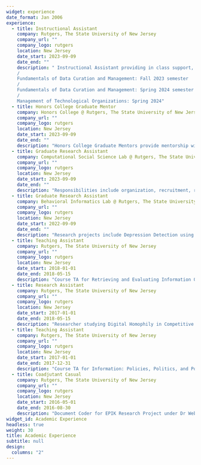 ```yaml
---
widget: experience
date_format: Jan 2006
experience:
  - title: Instructional Assistant
    company: Rutgers, The State University of New Jersey
    company_url: ""
    company_logo: rutgers
    location: New Jersey
    date_start: 2023-09-09
    date_end: ""
    description: " Instructional Assistant providing in class support, grading and office hours for the following courses:
    /
    Fundamentals of Data Curation and Management: Fall 2023 semester
    /
    Fundamentals of Data Curation and Management: Spring 2024 semester
    /
    Management of Technological Organizations: Spring 2024"
  - title: Honors College Graduate Mentor
    company: Honors College @ Rutgers, The State University of New Jersey
    company_url: ""
    company_logo: rutgers
    location: New Jersey
    date_start: 2023-09-09
    date_end: ""
    description: "Honors College Graduate Mentors provide mentorship within their academic area of expertise regarding topics such as writing personal statements for graduate school applications, how to get involved in research, coaching on presenting academic research, and more. Graduate Mentors are available through office hours as well as signature events, giving Honors College undergraduates a rich resource and support network within their academic disciplines."
  - title: Graduate Research Assistant
    company: Computational Social Science Lab @ Rutgers, The State University of New Jersey
    company_url: ""
    company_logo: rutgers
    location: New Jersey
    date_start: 2023-09-09
    date_end: ""
    description: "Responsibilities include organization, recruitment, running and organizing events, maintaining social media presence for the lab and collaborating on research projects"
  - title: Graduate Research Assistant
    company: Behavioral Informatics Lab @ Rutgers, The State University of New Jersey
    company_url: ""
    company_logo: rutgers
    location: New Jersey
    date_start: 2022-09-09
    date_end: ""
    description: "Research projects include Depression Detection using Log Data and ACTing out in the Metaverse."
  - title: Teaching Assistant
    company: Rutgers, The State University of New Jersey
    company_url: ""
    company_logo: rutgers
    location: New Jersey
    date_start: 2018-01-01
    date_end: 2018-05-15
    description: "Course TA for Retrieving and Evaluating Information 04:547:220"
  - title: Research Assistant
    company: Rutgers, The State University of New Jersey
    company_url: ""
    company_logo: rutgers
    location: New Jersey
    date_start: 2017-01-01
    date_end: 2018-05-15
    description: "Researcher studying Digital Homophily in Competitive Scenarios in Dr Vivek Singh's Behavioral Informatics Lab"
  - title: Teaching Assistant
    company: Rutgers, The State University of New Jersey
    company_url: ""
    company_logo: rutgers
    location: New Jersey
    date_start: 2017-01-01
    date_end: 2017-12-31
    description: "Course TA for Information: Policies, Politics, and Power 04:547:400 <br>Course TA for 3 sections of Object Oriented Programming 04:547:202"
  - title: Coadjutant Casual
    company: Rutgers, The State University of New Jersey
    company_url: ""
    company_logo: rutgers
    location: New Jersey
    date_start: 2016-05-01
    date_end: 2016-08-30
    description: "Document Coder for EPIK Research Project under Dr Weber and Dr Yanovitzky"
widget_id: Academic Experience
headless: true
weight: 30
title: Academic Experience
subtitle: null
design:
  columns: "2"
---
```

